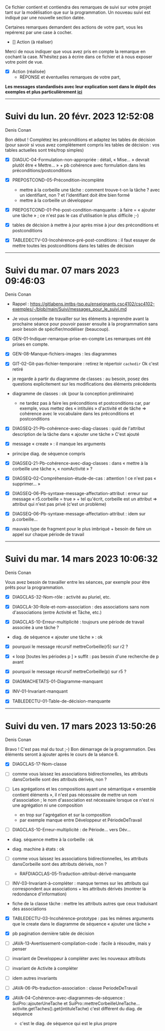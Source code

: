 Ce fichier contient et contiendra des remarques de suivi sur votre
projet tant sur la modélisation que sur la programmation. Un nouveau
suivi est indiqué par une nouvelle section datée.

Certaines remarques demandent des actions de votre part, vous les
repérerez par une case à cocher.

- []  Action (à réaliser) 

Merci de nous indiquer que vous avez pris en compte la remarque en
cochant la case. N'hésitez pas à écrire dans ce fichier et à nous
exposer votre point de vue.

- [x] Action (réalisée)
    - RÉPONSE et éventuelles remarques de votre part, 
 
**Les messages standardisés avec leur explication sont dans le dépôt des exemples et plus particulièrement [ici](https://gitlabens.imtbs-tsp.eu/enseignants.csc4102/csc4102-exemples/-/blob/main/Suivi/messages_pour_le_suivi.md)**

---
# Suivi du lun. 20 févr. 2023 12:52:08
Denis Conan

Bon début !
Complétez les préconditions et adaptez les tables de décision (pour savoir si vous avez complètement compris les tables de décision : vos tables actuelles sont très/trop simples)

* [X] DIAGUC-04-Formulation-non-appropriée : détail, « Mise... » devrait plutôt être « Mettre... » + pb cohérence avec formulation dans les préconditions/postconditions

* [X] PREPOSTCOND-05-Précondition-incomplète
    * mettre à la corbeille une tâche : comment trouve-t-on la tâche ? avec un identifiant, non ? et l'identifiant doit être bien formé
    * mettre à la corbeille un développeur

* [X] PREPOSTCOND-01-Pré-post-condition-manquante : à faire = « ajouter une tâche » ; ce n'est pas le cas d'utilisation le plus difficile ;-)
 
* [X] tables de décision à mettre à jour après mise à jour des préconditions et postconditions

* [X] TABLEDECTV-03-Incohérence-pré-post-conditions : il faut essayer de mettre toutes les postconditions dans les tables de décision
 
---
# Suivi du mar. 07 mars 2023 09:46:03
Denis Conan
 
* Rappel : https://gitlabens.imtbs-tsp.eu/enseignants.csc4102/csc4102-exemples/-/blob/main/Suivi/messages_pour_le_suivi.md

* Je vous conseille de travailler sur les éléments à reprendre avant
  la prochaine séance pour pouvoir passer ensuite à la programmation
  sans avoir besoin de spécifier/modéliser (beaucoup).

* [X] GEN-01-Indiquer-remarque-prise-en-compte
Les remarques ont été prises en compte.

* [X] GEN-08-Manque-fichiers-images : les diagrammes

* [X] GIT-02-Git-pas-fichier-temporaire : retirez le répertoir `cachedir`
Ok c'est retiré

* je regarde à partir du diagramme de classes : au besoin, posez des
  questions explicitement sur les modifications des éléments
  précédents

* diagramme de classes : ok (pour la conception préliminaire)
    * ne tardez pas à faire les préconditions et postconditions car,
      par exemple, vous mettez des « intitulés » d'activité et de
      tâche => cohérence avec le vocabulaire dans les préconditions et
      postconditions

* [X] DIAGSEQ-21-Pb-cohérence-avec-diag-classes : quid de l'attribut
  description de la tâche dans « ajouter une tâche »
C'est ajouté

* [X] message « create » : il manque les arguments

* principe diag. de séquence compris

* [X] DIAGSEQ-21-Pb-cohérence-avec-diag-classes : dans « mettre à la
  corbeille une tâche », « nomActivité » ?
  
* [X] DIAGSEQ-02-Compréhension-étude-de-cas : attention ! ce n'est pas
  « supprimer... »

* [X] DIAGSEQ-06-Pb-syntaxe-message-affectation-attribut : erreur sur
  message « r5.corbeille = true » + tel qu'écrit, corbeille est un
  attribut => attribut qui n'est pas privé (c'est un problème)

* [X] DIAGSEQ-06-Pb-syntaxe-message-affectation-attribut : idem sur
  p.corbeille...

* [X] mauvais type de fragment pour le plus imbriqué + besoin de faire
  un appel sur chaque période de travail 
---
# Suivi du mar. 14 mars 2023 10:06:32
Denis Conan

Vous avez besoin de travailler entre les séances, par exemple pour
être prêts pour la programmation.

* [X] DIAGCLAS-32-Nom-rôle : activité au pluriel, etc.

* [X] DIAGCLA-30-Role-et-nom-association : des associations sans nom
  d'associations (entre Activité et Tâche, etc.)
  
* [X] DIAGCLAS-10-Erreur-multiplicité : toujours une période de travail
  associée à une tâche ?

* diag. de séquence « ajouter une tâche » : ok

* [X] pourquoi le message récursif mettreCorbeille(r5) sur r2 ?

* [X] « loop [toutes les périodes p ] » suffit : pas besoin d'une
  recherche de p avant

* [X] pourquoi le message récursif mettreCorbeille(p) sur r5 ?

* [X] DIAGMACHETATS-01-Diagramme-manquant

* [X] INV-01-Invariant-manquant

* [X] TABLEDECTU-01-Table-de-décision-manquante
 
---
# Suivi du ven. 17 mars 2023 13:50:26
Denis Conan

Bravo ! C'est pas mal du tout ;-)
Bon démarrage de la programmation. Des éléments seront à ajouter après
le cours de la séance 6.

* [x] DIAGCLAS-17-Nom-classe

* [ ] comme vous laissez les associations bidirectionnelles, les
  attributs dansCorbeille sont des attributs dérivés, non ?

* [ ] Les agrégations et les compositions ayant une sémantique
  « ensemble contient éléments », il n'est pas nécessaire de mettre un
  nom d'association ; le nom d'association est nécessaire lorsque ce
  n'est ni une agrégation ni une composition
    * en trop sur l'agrégation et sur la composition
    * par exemple manque entre Développeur et PériodeDeTravail

* [ ] DIAGCLAS-10-Erreur-multiplicité : de Période... vers Dév...

* diag. séquence mettre à la corbeille : ok

* diag. machine à états : ok

* [ ] comme vous laissez les associations bidirectionnelles, les
  attributs dansCorbeille sont des attributs dérivés, non ?
  + RAFDIAGCLAS-05-Traduction-attribut-dérivé-manquante

* [ ] INV-03-Invariant-à-compléter : manque termes sur les attributs qui correspondent aux associations + les attributs dérivés (montrer
  la redondance d'information)

* fiche de la classe tâche : mettre les attributs autres que ceux
  traduisant des associations

* [X] TABLEDECTU-03-Incohérence-prototype : pas les mêmes arguments que le create dans le diagramme de séquence « ajouter une tâche »

* [X] pb pagination dernière table de décision

* [ ] JAVA-13-Avertissement-compilation-code : facile à résoudre, mais y penser

* [ ] invariant de Developpeur à compléter avec les nouveaux attributs

* [ ] invariant de Activite à compléter

* [ ] idem autres invariants

* [ ] JAVA-06-Pb-traduction-association : classe PeriodeDeTravail

* [X] JAVA-04-Cohérence-avec-diagrammes-de-séquence :
  SuiPro::ajouterUneTache et
  SuiPro::mettreCorbeilleUneTache... activite.getTaches().get(intituleTache)
  c'est différent du diag. de séquence
    * c'est le diag. de séquence qui est le plus propre